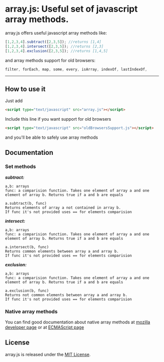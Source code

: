 array.js: Useful set of javascript array methods.
========

array.js offers useful javascript array methods like:

``` javascript
[1,2,3,4].subtract([2,3,5]); //returns [1,4]
[1,2,3,4].intersect([2,3,5]); //returns [2,3]
[1,2,3,4].exclusion([2,3,5]); //returns [1,4,5]
```

and array methods support for old browsers:

``` javascript
filter, forEach, map, some, every, isArray, indexOf, lastIndexOf, 
```

***

## How to use it
Just add 

``` html
<script type="text/javascript" src="array.js"></script>
```

Include this line if you want support for old browsers
``` html
<script type="text/javascript" src="oldBrowsersSupport.js"></script>
```
and you'll be able to safely use array methods

## Documentation

### Set methods

_**subtract:**_
```
a,b: arrays
func: a comparision function. Takes one element of array a and one element of array b. Returns true if a and b are equals

a.subtract(b, func)
Returns elements of array a not contained in array b. 
If func it's not provided uses == for elements comparision
```


_**intersect:**_
```
a,b: arrays
func: a comparision function. Takes one element of array a and one element of array b. Returns true if a and b are equals

a.intersect(b, func)
Returns common elements between array a and array b. 
If func it's not provided uses == for elements comparision
```


_**exclusion:**_
```
a,b: arrays
func: a comparision function. Takes one element of array a and one element of array b. Returns true if a and b are equals

a.exclusion(b, func)
Returns not common elements between array a and array b. 
If func it's not provided uses == for elements comparision
```

### Native array methods
You can find good documentation about native array methods at [mozilla developer page](https://developer.mozilla.org/en-US/docs/JavaScript/Reference/Global_Objects/Array/prototype) or at 
[ECMAScript page](http://es5.github.io/#x15.4)

## License

array.js is released under the [MIT License](http://opensource.org/licenses/MIT).
